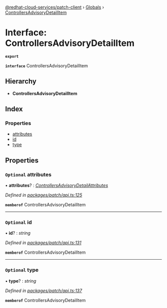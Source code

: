 [@redhat-cloud-services/patch-client](../README.md) › [Globals](../globals.md) › [ControllersAdvisoryDetailItem](controllersadvisorydetailitem.md)

# Interface: ControllersAdvisoryDetailItem

**`export`** 

**`interface`** ControllersAdvisoryDetailItem

## Hierarchy

* **ControllersAdvisoryDetailItem**

## Index

### Properties

* [attributes](controllersadvisorydetailitem.md#optional-attributes)
* [id](controllersadvisorydetailitem.md#optional-id)
* [type](controllersadvisorydetailitem.md#optional-type)

## Properties

### `Optional` attributes

• **attributes**? : *[ControllersAdvisoryDetailAttributes](controllersadvisorydetailattributes.md)*

*Defined in [packages/patch/api.ts:125](https://github.com/RedHatInsights/javascript-clients/blob/064feea/packages/patch/api.ts#L125)*

**`memberof`** ControllersAdvisoryDetailItem

___

### `Optional` id

• **id**? : *string*

*Defined in [packages/patch/api.ts:131](https://github.com/RedHatInsights/javascript-clients/blob/064feea/packages/patch/api.ts#L131)*

**`memberof`** ControllersAdvisoryDetailItem

___

### `Optional` type

• **type**? : *string*

*Defined in [packages/patch/api.ts:137](https://github.com/RedHatInsights/javascript-clients/blob/064feea/packages/patch/api.ts#L137)*

**`memberof`** ControllersAdvisoryDetailItem
